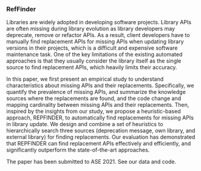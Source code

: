 

### RefFinder



Libraries are widely adopted in developing software projects. Library APIs are often missing during library evolution as library developers may deprecate, remove or refactor APIs. As a result, client developers have to manually find replacement APIs for missing APIs when updating library versions in their projects, which is a difficult and expensive software maintenance task. One of the key limitations of the existing automated approaches is that they usually consider the library itself as the single source to find replacement APIs, which heavily limits their accuracy.



In this paper, we first present an empirical study to understand characteristics about missing APIs and their replacements. Specifically, we quantify the prevalence of missing APIs, and summarize the knowledge sources where the replacements are found, and the code change and mapping cardinality between missing APIs and their replacements. Then, inspired by the insights from our study, we propose a heuristic-based approach, REPFINDER, to automatically find replacements for missing APIs in library update. We design and combine a set of heuristics to hierarchically search three sources (deprecation message, own library, and external library) for finding replacements. Our evaluation has demonstrated that REPFINDER can find replacement APIs effectively and efficiently, and significantly outperform the state-of-the-art approaches.



The paper has been submitted to ASE 2021. See our data and code.




